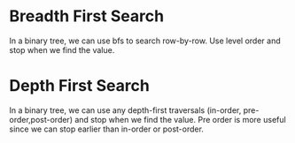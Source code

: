 # Breadth First Search
In a binary tree, we can use bfs to search row-by-row. Use level order and stop when we find the value.

# Depth First Search
In a binary tree, we can use any depth-first traversals (in-order, pre-order,post-order) and stop when we find the value. Pre order is more useful since we can stop earlier than in-order or post-order.